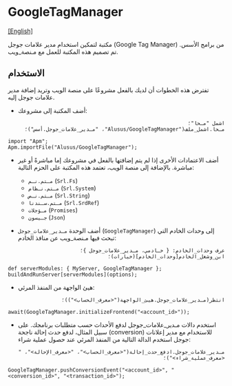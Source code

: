 # GoogleTagManager
[[English]](readme.md)

مكتبة لتمكين استخدام مدير علامات جوجل (Google Tag Manager) من برامج الأسس. تم تصميم هذه المكتبة للعمل مع مـنصة_ويب.

## الاستخدام

تفترض هذه الخطوات أن لديك بالفعل مشروعًا على منصة الويب وتريد إضافة مدير علامات جوجل إليه.

* أضف المكتبة إلى مشروعك:

<div dir=rtl>

```
اشمل "مـحا"؛
مـحا.اشمل_ملف("Alusus/GoogleTagManager"، "مـدير_علامات_جوجل.أسس")؛
```

</div>

```
import "Apm";
Apm.importFile("Alusus/GoogleTagManager");
```

* أضف الاعتمادات الأخرى إذا لم يتم إضافتها بالفعل في مشروعك إما مباشرةً أو غير مباشرة. بالإضافة إلى
  منصة الويب، تعتمد هذه المكتبة على الحزم التالية:
  * `مـتم.نـم` (`Srl.Fs`)
  * `مـتم.نـظام` (`Srl.System`)
  * `مـتم.نـص` (`Srl.String`)
  * `مـتم.سـندنا` (`Srl.SrdRef`)
  * `مـؤجلات` (`Promises`)
  * `جـيسون` (`Json`)

* أضف الوحدة `مـدير_علامات_جوجل` (`GoogleTagManager`) إلى وحدات الخادم التي تبحث فيها مـنصة_ويب عن منافذ الخادم:

<div dir=rtl>

```
عرف وحدات_الخادم: { خـادمي، مـدير_علامات_جوجل }؛
ابن_وشغل_الخادم[وحدات_الخادم](خيارات)؛
```

</div>

```
def serverModules: { MyServer, GoogleTagManager };
buildAndRunServer[serverModules](options);
```

* هيئ الواجهة من المنفذ المرئي:

<div dir=rtl>

```
انتظر(مـدير_علامات_جوجل.هيئ_الواجهة("<معرف_الحساب>"))؛
```

</div>

```
await(GoogleTagManager.initializeFrontend("<account_id>"));
```

* استخدم دالات مـدير_علامات_جوجل لدفع الأحداث حسب متطلبات برنامجك. على سبيل المثال، لدفع حدث إحالة ناجحة (conversion)
  للاستخدام مع مدير إعلانات جوجل استخدم الدالة التالية من المنفذ المرئي عند حصول عملية شراء:

<div dir=rtl>

```
مـدير_علامات_جوجل.ادفع_حدث_إحالة("<معرف_الحساب>"، "<معرف_الإحالة>"، "<معرف_عملية_شراء>")؛
```

</div>

```
GoogleTagManager.pushConversionEvent("<account_id>", "<conversion_id>", "<transaction_id>");
```

